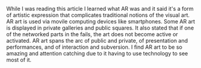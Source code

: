 While I was reading this article I learned what AR was and it said it's a form of artistic expression that complicates traditional notions of the visual art. AR art is used via movile computing devices like smartphones. Some AR art is displayed in private galleries and public squares. It also stated that if one of the networked parts in the fails, the art does not become active or activated. AR art spans the arc of public and private, of presentation and performances, and of interaction and subversion. I find AR art to be so amazing and attention catching due to it having to use technology to see most of it.
